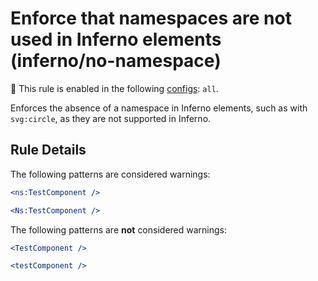 # Enforce that namespaces are not used in Inferno elements (inferno/no-namespace)

💼 This rule is enabled in the following [configs](https://github.com/infernojs/eslint-plugin-inferno#shareable-configurations): `all`.

Enforces the absence of a namespace in Inferno elements, such as with `svg:circle`, as they are not supported in Inferno.

## Rule Details

The following patterns are considered warnings:

```jsx
<ns:TestComponent />
```

```jsx
<Ns:TestComponent />
```

The following patterns are **not** considered warnings:

```jsx
<TestComponent />
```

```jsx
<testComponent />
```
